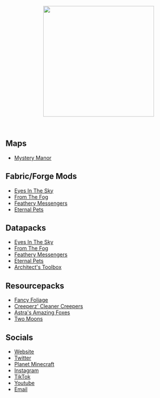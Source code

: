 <p align="center">
  <img src="https://lunareclipse.studio/assets/img/logo_newest_est.png" height="300">
</p>
<br>


## Maps
- [Mystery Manor](https://lunareclipse.studio/creations/mystery-manor)

## Fabric/Forge Mods
 - [Eyes In The Sky](https://lunareclipse.studio/creations/eyes-in-the-sky)
 - [From The Fog](https://lunareclipse.studio/creations/from-the-fog)
 - [Feathery Messengers](https://lunareclipse.studio/creations/feathery-messengers)
 - [Eternal Pets](https://lunareclipse.studio/creations/eternal-pets)

## Datapacks
 - [Eyes In The Sky](https://lunareclipse.studio/creations/eyes-in-the-sky)
 - [From The Fog](https://lunareclipse.studio/creations/from-the-fog)
 - [Feathery Messengers](https://lunareclipse.studio/creations/feathery-messengers)
 - [Eternal Pets](https://lunareclipse.studio/creations/eternal-pets)
 - [Architect's Toolbox](https://lunareclipse.studio/creations/architects-toolbox)

## Resourcepacks
 - [Fancy Foliage](https://www.lunareclipse.studio/creations/fancy-foliage)
 - [Creeperz' Cleaner Creepers](https://www.lunareclipse.studio/creations/creeperz-cleaner-creepers)
 - [Astra's Amazing Foxes](https://lunareclipse.studio/creations/astras-amazing-foxes)
 - [Two Moons](https://lunareclipse.studio/creations/two-moons)

## Socials
 - [Website](https://lunareclipse.studio/)
 - [Twitter](https://twitter.com/LunarEclipseMC)
 - [Planet Minecraft](https://lunareclipse.studio/pmc)
 - [Instagram](https://lunareclipse.studio/instagram)
 - [TikTok](https://www.tiktok.com/@lunarstudios.official)
 - [Youtube](https://lunareclipse.studio/youtube)
 - [Email](mailto:lunareclipsestudios2022@gmail.com)
